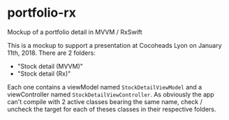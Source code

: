 # portfolio-rx
Mockup of a portfolio detail in MVVM / RxSwift

This is a mockup to support a presentation at Cocoheads Lyon on January 11th, 2018.
There are 2 folders: 
- "Stock detail (MVVM)"
- "Stock detail (Rx)"

Each one contains a viewModel named `StockDetailViewModel` and a viewController named `StockDetailViewController`.
As obviously the app can't compile with 2 active classes bearing the same name, check / uncheck the target for each of theses classes in their respective folders.
